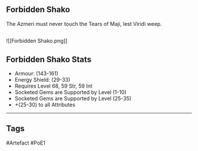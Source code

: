## Forbidden Shako
The Azmeri must never touch the Tears of Maji, lest Viridi weep.
##
![[Forbidden Shako.png]]
## Forbidden Shako Stats
- Armour: (143-161)
- Energy Shield: (29-33)
- Requires Level 68, 59 Str, 59 Int
- Socketed Gems are Supported by Level (1-10)
- Socketed Gems are Supported by Level (25-35)
- +(25-30) to all Attributes


---
## Tags
#Artefact
#PoE1